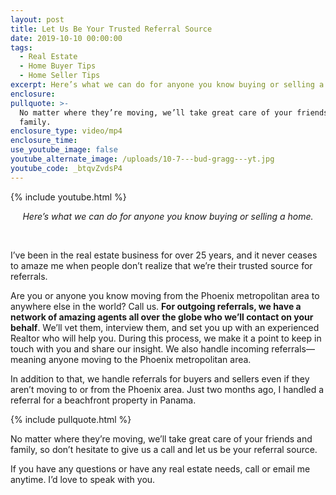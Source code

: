 ```yaml
---
layout: post
title: Let Us Be Your Trusted Referral Source
date: 2019-10-10 00:00:00
tags:
  - Real Estate
  - Home Buyer Tips
  - Home Seller Tips
excerpt: Here’s what we can do for anyone you know buying or selling a home.
enclosure:
pullquote: >-
  No matter where they’re moving, we’ll take great care of your friends and
  family.
enclosure_type: video/mp4
enclosure_time:
use_youtube_image: false
youtube_alternate_image: /uploads/10-7---bud-gragg---yt.jpg
youtube_code: _btqvZvdsP4
---
```


{% include youtube.html %}

<center><em>Here&rsquo;s what we can do for anyone you know buying or selling a home.</em></center>

&nbsp;

I’ve been in the real estate business for over 25 years, and it never ceases to amaze me when people don’t realize that we’re their trusted source for referrals.

Are you or anyone you know moving from the Phoenix metropolitan area to anywhere else in the world? Call us. **For outgoing referrals, we have a network of amazing agents all over the globe who we’ll contact on your behalf**. We’ll vet them, interview them, and set you up with an experienced Realtor who will help you. During this process, we make it a point to keep in touch with you and share our insight. We also handle incoming referrals—meaning anyone moving to the Phoenix metropolitan area.

In addition to that, we handle referrals for buyers and sellers even if they aren’t moving to or from the Phoenix area. Just two months ago, I handled a referral for a beachfront property in Panama.

{% include pullquote.html %}

No matter where they’re moving, we’ll take great care of your friends and family, so don’t hesitate to give us a call and let us be your referral source.

If you have any questions or have any real estate needs, call or email me anytime. I’d love to speak with you.